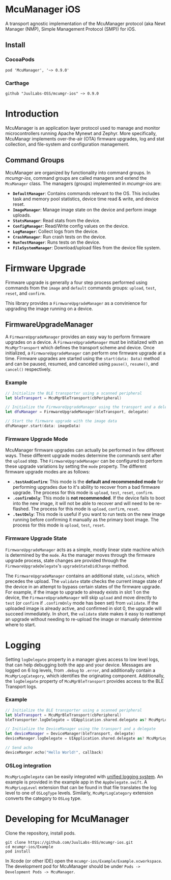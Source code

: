 # McuManager iOS

A transport agnostic implementation of the McuManager protocol (aka Newt Manager (NMP), Simple Management Protocol (SMP)) for iOS. 

## Install

### CocoaPods

```
pod 'McuManager', '~> 0.9.0'
```

### Carthage

```
github "JuulLabs-OSS/mcumgr-ios" ~> 0.9.0
```

# Introduction

McuManager is an application layer protocol used to manage and monitor microcontrollers running Apache Mynewt and Zephyr. More specifically, McuManagr implements over-the-air (OTA) firmware upgrades, log and stat collection, and file-system and configuration management.

## Command Groups

McuManager are organized by functionality into command groups. In _mcumgr-ios_, command groups are called managers and extend the `McuManager` class. The managers (groups) implemented in _mcumgr-ios_ are:

* **`DefaultManager`**: Contains commands relevant to the OS. This includes task and memory pool statistics, device time read & write, and device reset.
* **`ImageManager`**: Manage image state on the device and perform image uploads.
* **`StatsManager`**: Read stats from the device.
* **`ConfigManager`**: Read/Write config values on the device.
* **`LogManager`**: Collect logs from the device.
* **`CrashManager`**: Run crash tests on the device.
* **`RunTestManager`**: Runs tests on the device.
* **`FileSystemManager`**: Download/upload files from the device file system.

# Firmware Upgrade

Firmware upgrade is generally a four step process performed using commands from the `image` and `default` commands groups: `upload`, `test`, `reset`, and `confirm`.

This library provides a `FirmwareUpgradeManager` as a convinience for upgrading the image running on a device. 

## FirmwareUpgradeManager

A `FirmwareUpgradeManager` provides an easy way to perform firmware upgrades on a device. A `FirmwareUpgradeManager` must be initialized with an `McuMgrTransport` which defines the transport scheme and device. Once initialized, a `FirmwareUpgradeManager` can perform one firmware upgrade at a time. Firmware upgrades are started using the `start(data: Data)` method and can be paused, resumed, and canceled using `pause()`, `resume()`, and `cancel()` respectively.

### Example
```swift
// Initialize the BLE transporter using a scanned peripheral
let bleTransport = McuMgrBleTransport(cbPeripheral)

// Initialize the FirmwareUpgradeManager using the transport and a delegate
let dfuManager = FirmwareUpgradeManager(bleTransport, delegate)

// Start the firmware upgrade with the image data
dfuManager.start(data: imageData)
```

### Firmware Upgrade Mode

McuManager firmware upgrades can actually be performed in few different ways. These different upgrade modes determine the commands sent after the `upload` step. The `FirmwareUpgradeManager` can be configured to perform these upgrade variations by setting the `mode` property. The different firmware upgrade modes are as follows:

* **`.testAndConfirm`**: This mode is the **default and recommended mode** for performing upgrades due to it's ability to recover from a bad firmware upgrade. The process for this mode is `upload`, `test`, `reset`, `confirm`. 
* **`.confirmOnly`**: This mode is **not recommended**. If the device fails to boot into the new image, it will not be able to recover and will need to be re-flashed. The process for this mode is `upload`, `confirm`, `reset`.
* **`.testOnly`**: This mode is useful if you want to run tests on the new image running before confirming it manually as the primary boot image. The process for this mode is `upload`, `test`, `reset`.

### Firmware Upgrade State

`FirmwareUpgradeManager` acts as a simple, mostly linear state machine which is determined by the `mode`. As the manager moves through the firmware upgrade process, state changes are provided through the `FirmwareUpgradeDelegate`'s `upgradeStateDidChange` method.

The `FirmwareUpgradeManager` contains an additional state, `validate`, which precedes the upload. The `validate` state checks the current image state of the device in an attempt to bypass certain states of the firmware upgrade. For example, if the image to upgrade to already exists in slot 1 on the device, the `FirmwareUpgradeManager` will skip `upload` and move directly to `test` (or `confirm` if `.confirmOnly` mode has been set) from `validate`. If the uploaded image is already active, and confirmed in slot 0, the upgrade will succeed immediately. In short, the `validate` state makes it easy to reattempt an upgrade without needing to re-upload the image or manually determine where to start.

# Logging

Setting `logDelegate` property in a manager gives access to low level logs, that can help debugging both the app and your device. Messages are logged on 6 log levels, from `.debug` to `.error`, and additionally contain a `McuMgrLogCategory`, which identifies the originating component. Additionally, the `logDelegate` property of `McuMgrBleTransport` provides access to the BLE Transport logs.

### Example
```swift
// Initialize the BLE transporter using a scanned peripheral
let bleTransport = McuMgrBleTransport(cbPeripheral)
bleTransporter.logDelegate = UIApplication.shared.delegate as? McuMgrLogDelegate

// Initialize the DeviceManager using the transport and a delegate
let deviceManager = DeviceManager(bleTransport, delegate)
deviceManager.logDelegate = UIApplication.shared.delegate as? McuMgrLogDelegate

// Send acho
deviceManger.echo("Hello World!", callback)
```

### OSLog integration

`McuMgrLogDelegate` can be easily integrated with [unified logging system](https://developer.apple.com/documentation/os/logging). An example is provided in the example app in the `AppDelegate.swift`. A `McuMgrLogLevel` extension that can be found in that file translates the log level to one of `OSLogType` levels. Similarly, `McuMgrLogCategory` extension converts the category to `OSLog` type.

# Developing for McuManager

Clone the repository, install pods.

```
git clone https://github.com/JuulLabs-OSS/mcumgr-ios.git
cd mcumgr-ios/Example
pod install
```

In Xcode (or other IDE) open the `mcumgr-ios/Example/Example.xcworkspace`. The development pod for McuManager should be under `Pods -> Development Pods -> McuManager`.

